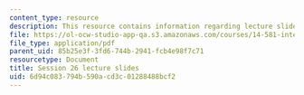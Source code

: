 ```yaml
---
content_type: resource
description: This resource contains information regarding lecture slide 26.
file: https://ol-ocw-studio-app-qa.s3.amazonaws.com/courses/14-581-international-economics-i-spring-2013/6d94c083794b590acd3c01288488bcf2_MIT14_581S13_Lecslides26.pdf
file_type: application/pdf
parent_uid: 85b25e3f-3fd6-744b-2941-fcb4e98f7c71
resourcetype: Document
title: Session 26 lecture slides
uid: 6d94c083-794b-590a-cd3c-01288488bcf2
---
```

